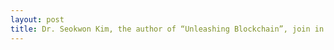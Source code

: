 ```yaml
---
layout: post
title: Dr. Seokwon Kim, the author of “Unleashing Blockchain”, join in 12Ships
---
```


